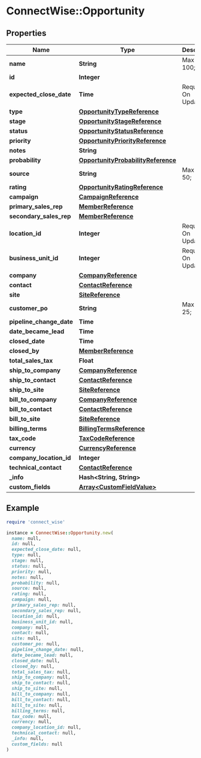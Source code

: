 # ConnectWise::Opportunity

## Properties

| Name | Type | Description | Notes |
| ---- | ---- | ----------- | ----- |
| **name** | **String** |  Max length: 100; |  |
| **id** | **Integer** |  | [optional] |
| **expected_close_date** | **Time** |  Required On Updates; | [optional] |
| **type** | [**OpportunityTypeReference**](OpportunityTypeReference.md) |  | [optional] |
| **stage** | [**OpportunityStageReference**](OpportunityStageReference.md) |  | [optional] |
| **status** | [**OpportunityStatusReference**](OpportunityStatusReference.md) |  | [optional] |
| **priority** | [**OpportunityPriorityReference**](OpportunityPriorityReference.md) |  | [optional] |
| **notes** | **String** |  | [optional] |
| **probability** | [**OpportunityProbabilityReference**](OpportunityProbabilityReference.md) |  | [optional] |
| **source** | **String** |  Max length: 50; | [optional] |
| **rating** | [**OpportunityRatingReference**](OpportunityRatingReference.md) |  | [optional] |
| **campaign** | [**CampaignReference**](CampaignReference.md) |  | [optional] |
| **primary_sales_rep** | [**MemberReference**](MemberReference.md) |  | [optional] |
| **secondary_sales_rep** | [**MemberReference**](MemberReference.md) |  | [optional] |
| **location_id** | **Integer** |  Required On Updates; | [optional] |
| **business_unit_id** | **Integer** |  Required On Updates; | [optional] |
| **company** | [**CompanyReference**](CompanyReference.md) |  | [optional] |
| **contact** | [**ContactReference**](ContactReference.md) |  | [optional] |
| **site** | [**SiteReference**](SiteReference.md) |  | [optional] |
| **customer_po** | **String** |  Max length: 25; | [optional] |
| **pipeline_change_date** | **Time** |  | [optional] |
| **date_became_lead** | **Time** |  | [optional] |
| **closed_date** | **Time** |  | [optional] |
| **closed_by** | [**MemberReference**](MemberReference.md) |  | [optional] |
| **total_sales_tax** | **Float** |  | [optional] |
| **ship_to_company** | [**CompanyReference**](CompanyReference.md) |  | [optional] |
| **ship_to_contact** | [**ContactReference**](ContactReference.md) |  | [optional] |
| **ship_to_site** | [**SiteReference**](SiteReference.md) |  | [optional] |
| **bill_to_company** | [**CompanyReference**](CompanyReference.md) |  | [optional] |
| **bill_to_contact** | [**ContactReference**](ContactReference.md) |  | [optional] |
| **bill_to_site** | [**SiteReference**](SiteReference.md) |  | [optional] |
| **billing_terms** | [**BillingTermsReference**](BillingTermsReference.md) |  | [optional] |
| **tax_code** | [**TaxCodeReference**](TaxCodeReference.md) |  | [optional] |
| **currency** | [**CurrencyReference**](CurrencyReference.md) |  | [optional] |
| **company_location_id** | **Integer** |  | [optional] |
| **technical_contact** | [**ContactReference**](ContactReference.md) |  | [optional] |
| **_info** | **Hash&lt;String, String&gt;** |  | [optional] |
| **custom_fields** | [**Array&lt;CustomFieldValue&gt;**](CustomFieldValue.md) |  | [optional] |

## Example

```ruby
require 'connect_wise'

instance = ConnectWise::Opportunity.new(
  name: null,
  id: null,
  expected_close_date: null,
  type: null,
  stage: null,
  status: null,
  priority: null,
  notes: null,
  probability: null,
  source: null,
  rating: null,
  campaign: null,
  primary_sales_rep: null,
  secondary_sales_rep: null,
  location_id: null,
  business_unit_id: null,
  company: null,
  contact: null,
  site: null,
  customer_po: null,
  pipeline_change_date: null,
  date_became_lead: null,
  closed_date: null,
  closed_by: null,
  total_sales_tax: null,
  ship_to_company: null,
  ship_to_contact: null,
  ship_to_site: null,
  bill_to_company: null,
  bill_to_contact: null,
  bill_to_site: null,
  billing_terms: null,
  tax_code: null,
  currency: null,
  company_location_id: null,
  technical_contact: null,
  _info: null,
  custom_fields: null
)
```

